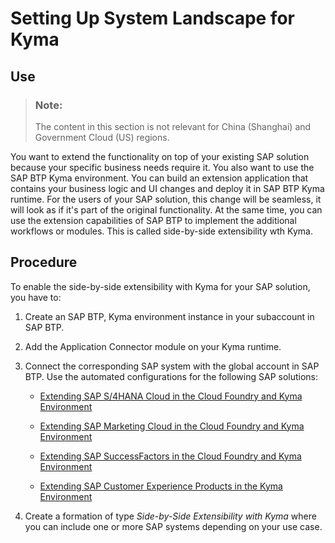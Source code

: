 <!-- loio915405167207476d8f2798256db964bb -->

# Setting Up System Landscape for Kyma



<a name="loio915405167207476d8f2798256db964bb__section_jfw_p1f_lcc"/>

## Use

> ### Note:  
> The content in this section is not relevant for China \(Shanghai\) and Government Cloud \(US\) regions.

You want to extend the functionality on top of your existing SAP solution because your specific business needs require it. You also want to use the SAP BTP Kyma environment. You can build an extension application that contains your business logic and UI changes and deploy it in SAP BTP Kyma runtime. For the users of your SAP solution, this change will be seamless, it will look as if it's part of the original functionality. At the same time, you can use the extension capabilities of SAP BTP to implement the additional workflows or modules. This is called side-by-side extensibility wth Kyma.



<a name="loio915405167207476d8f2798256db964bb__section_swg_41f_lcc"/>

## Procedure

To enable the side-by-side extensibility with Kyma for your SAP solution, you have to:

1.  Create an SAP BTP, Kyma environment instance in your subaccount in SAP BTP.

2.  Add the Application Connector module on your Kyma runtime.

3.  Connect the corresponding SAP system with the global account in SAP BTP. Use the automated configurations for the following SAP solutions:

    -   [Extending SAP S/4HANA Cloud in the Cloud Foundry and Kyma Environment](extending-sap-s-4hana-cloud-in-the-cloud-foundry-and-kyma-environment-40b9e6c.md)

    -   [Extending SAP Marketing Cloud in the Cloud Foundry and Kyma Environment](extending-sap-marketing-cloud-in-the-cloud-foundry-and-kyma-environment-18bb3d9.md)

    -   [Extending SAP SuccessFactors in the Cloud Foundry and Kyma Environment](extending-sap-successfactors-in-the-cloud-foundry-and-kyma-environment-9e33934.md)

    -   [Extending SAP Customer Experience Products in the Kyma Environment](extending-sap-customer-experience-products-in-the-kyma-environment-83df31a.md)


4.  Create a formation of type *Side-by-Side Extensibility with Kyma* where you can include one or more SAP systems depending on your use case.


